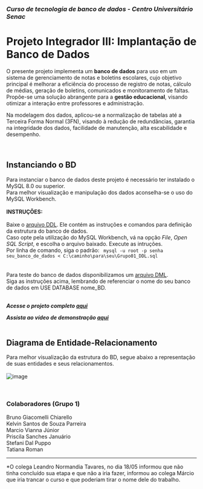 ### _Curso de tecnologia de banco de dados - Centro Universitário Senac_
# Projeto Integrador III: Implantação de Banco de Dados
<p>O presente projeto implementa um <b>banco de dados</b> para uso em um sistema de gerenciamento de notas e boletins escolares, cujo objetivo principal é melhorar a eficiência do processo de registro de notas, cálculo de médias, geração de boletins, comunicados e monitoramento de faltas. Propõe-se uma solução abrangente para a <b>gestão educacional</b>, visando otimizar a interação entre professores e administração.</p>
<p>Na modelagem dos dados, aplicou-se a normalização de tabelas até a Terceira Forma Normal (3FN), visando à redução de redundâncias, garantia na integridade dos dados, facilidade de manutenção, alta escabilidade e desempenho.</p>  
<br>

## Instanciando o BD
Para instanciar o banco de dados deste projeto é necessário ter instalado o MySQL 8.0 ou superior.  
Para melhor visualização e manipulação dos dados aconselha-se o uso do MySQL Workbench.  
<br>
**INSTRUÇÕES:**  
<br>
Baixe o [arquivo DDL](Grupo01_DDL.sql). Ele contém as instruções e comandos para definição da estrutura do banco de dados.   
Caso opte pela utilização do MySQL Workbench, vá na opção _File_, _Open SQL Script_, e escolha o arquivo baixado. Execute as intruções.  
Por linha de comando, siga o padrão:
<code> mysql -u root -p senha seu_banco_de_dados < C:\caminho\para\seu\Grupo01_DDL.sql </code>  
<br>
Para teste do banco de dados disponibilizamos um [arquivo DML](Grupo01_ScriptsDML.sql).  
Siga as instruções acima, lembrando de referenciar o nome do seu banco de dados em USE DATABASE nome_BD.
<br>
<br>

_**Acesse o projeto completo [aqui](https://github.com/BGChiarello/2401-PROJETO-INTEGRADOR-IMPLANTA-O-DE-BANCO-DE-DADOS---Grupo01/blob/main/Grupo01_ProjetoCompleto.pdf)**_ 
<br>

_**Assista ao vídeo de demonstração [aqui](https://drive.google.com/file/d/1AFvvSHpcgDdDpOgYTPcLTkLbR0GAQoas/view?usp=sharing)**_  
<br>

## Diagrama de Entidade-Relacionamento
Para melhor visualização da estrutura do BD, segue abaixo a representação de suas entidades e seus relacionamentos.  
<br>
![image](https://github.com/priscilasanches/ReadMePI/assets/90432175/da053af0-ded1-4440-9ed5-42e28a547fe1)    

<br>


### Colaboradores (Grupo 1)
Bruno Giacomelli Chiarello  
Kelvin Santos de Souza Parreira  
Marcio Vianna Júnior  
Priscila Sanches Januário  
Stefani Dal Puppo  
Tatiana Roman  

____________________________________
*O colega Leandro Normandia Tavares, no dia 18/05 informou que não tinha concluído sua etapa e que não a iria fazer, informou ao colega Márcio que iria trancar o curso e que poderiam tirar o nome dele do trabalho.

